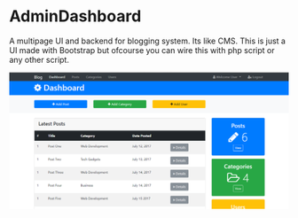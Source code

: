 # AdminDashboard
A multipage UI and backend for blogging system. Its like CMS. This is just a UI made with Bootstrap but ofcourse you can wire this with php script or any other script.


![](Screenshot.png)
